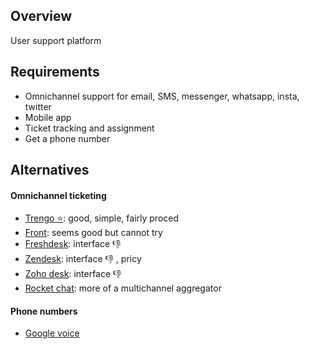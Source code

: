## Overview

User support platform

## Requirements

- Omnichannel support for email, SMS, messenger, whatsapp, insta, twitter
- Mobile app
- Ticket tracking and assignment
- Get a phone number

## Alternatives

#### Omnichannel ticketing

- [Trengo ⭐](https://trengo.com/): good, simple, fairly proced
- [Front](https://front.com/): seems good but cannot try
- [Freshdesk](https://freshdesk.com/): interface 👎
- [Zendesk](https://www.zendesk.com/): interface 👎 , pricy
- [Zoho desk](https://www.zoho.com/desk): interface 👎
- [Rocket chat](https://rocket.chat/): more of a multichannel aggregator

#### Phone numbers

- [Google voice](https://voice.google.com/)
